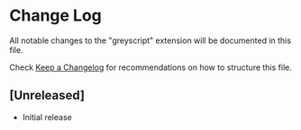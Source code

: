 # Change Log

All notable changes to the "greyscript" extension will be documented in this file.

Check [Keep a Changelog](http://keepachangelog.com/) for recommendations on how to structure this file.

## [Unreleased]

- Initial release